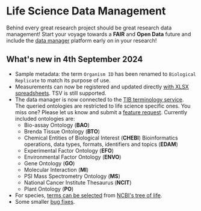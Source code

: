 # Life Science Data Management

Behind every great research project should be great research data management!
Start your voyage towards a __FAIR__ and __Open Data__ future and include
the [data manager](https://rdm.qbic.uni-tuebingen.de/login) platform early on in your research!

## What's new in 4th September 2024

- Sample metadata: the term `Organism ID` has been renamed to `Biological Replicate` to match its purpose of use.
- Measurements can now be registered and updated
  directly [with XLSX spreadsheets](measurement/measurement_introduction.md). TSV is still
  supported.
- The data manager is now connected to the [TIB terminology service](https://terminology.tib.eu).  
  The queried ontologies are restricted to life science specific ones. You miss one? Please let us
  know and submit
  a [feature request](https://github.com/qbicsoftware/data-manager-app/issues/new/choose). Currently
  included ontologies are:
    - Bio-assay Ontology (__BAO__)
    - Brenda Tissue Ontology (__BTO__)
    - Chemical Entities of Biological Interest (__CHEBI__)
      Bioinformatics operations, data types, formats, identifiers and topics (__EDAM__)
    - Experimental Factor Ontology (__EFO__)
    - Environmental Factor Ontology (__ENVO__)
    - Gene Ontology (__GO__)
    - Molecular Interaction (__MI__)
    - PSI Mass Spectrometry Ontology (__MS__)
    - National Cancer Institute Thesaurus (__NCIT__)
    - Plant Ontology (__PO__)
- For
  species, [terms can be selected](ontology_search/ontology_search_introduction.md)
  from [NCBI's tree of life](https://doi.org/10.1371/journal.pgen.1005912).
- Some smaller [bug fixes](https://github.com/qbicsoftware/data-manager-app/releases/tag/1.4.0).


